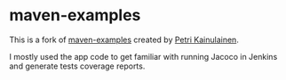 # maven-examples

This is a fork of [maven-examples](https://github.com/pkainulainen/maven-examples) created by [Petri Kainulainen](https://github.com/pkainulainen).

I mostly used the app code to get familiar with running Jacoco in Jenkins and generate tests coverage reports.
